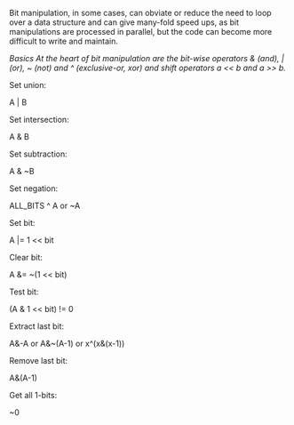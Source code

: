 Bit manipulation, in some cases, can obviate or reduce the need to loop over a data structure and can give many-fold speed ups, as bit manipulations are processed in parallel, but the code can become more difficult to write and maintain.

*Basics*
*At the heart of bit manipulation are the bit-wise operators & (and), | (or), ~ (not) and ^ (exclusive-or, xor) and shift operators a << b and a >> b.*

Set union:

A | B

Set intersection:

A & B

Set subtraction:

A & ~B

Set negation:

ALL_BITS ^ A or ~A

Set bit: 

A |= 1 << bit

Clear bit: 

A &= ~(1 << bit)

Test bit: 

(A & 1 << bit) != 0

Extract last bit:

A&-A or A&~(A-1) or x^(x&(x-1))

Remove last bit: 

A&(A-1)

Get all 1-bits: 

~0
